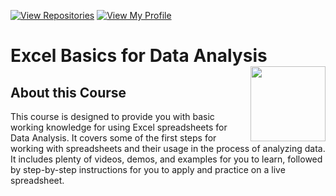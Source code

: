 [![View Repositories](https://img.shields.io/badge/View-My_Repositories-blue?logo=GitHub)](https://github.com/MelissaAntunes?tab=repositories)
[![View My Profile](https://img.shields.io/badge/View-My_Profile-green?logo=GitHub)](https://github.com/MelissaAntunes) 

# Excel Basics for Data Analysis <img src="https://raw.githubusercontent.com/roshangrewal/IBM-Data-Science-Professional-Certification/master/IBM-Banner.png" align="right" width="120" />

## About this Course
This course is designed to provide you with basic working knowledge for using Excel spreadsheets for Data Analysis. It covers some of the first steps for working with spreadsheets and their usage in the process of analyzing data. It includes plenty of videos, demos, and examples for you to learn, followed by step-by-step instructions for you to apply and practice on a live spreadsheet.
